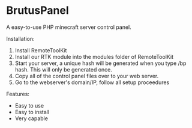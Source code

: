 BrutusPanel
===========

A easy-to-use PHP minecraft server control panel.

Installation: <br />
1. Install RemoteToolKit <br />
2. Install our RTK module into the modules folder of RemoteToolKit <br />
3. Start your server, a unique hash will be generated when you type /bp hash. This will only be generated once. <br />
4. Copy all of the control panel files over to your web server. <br />
5. Go to the webserver's domain/IP, follow all setup proceedures

Features:
- Easy to use
- Easy to install
- Very capable

